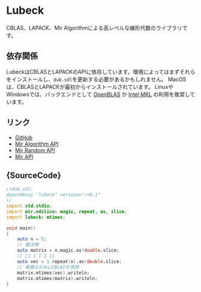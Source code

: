 # Lubeck

CBLAS、LAPACK、Mir Algorithmによる高レベルな線形代数のライブラリです。

## 依存関係
LubeckはCBLASとLAPACKのAPIに依存しています。環境によってはまずそれらをインストールし、`dub.sdl`を更新する必要があるかもしれません。
MacOSは、CBLASとLAPACKが最初からインストールされています。
LinuxやWindowsでは、バックエンドとして [OpenBLAS](http://www.openblas.net) か [Intel MKL](https://software.intel.com/en-us/mkl) の利用を推奨しています。

## リンク

 - [GitHub](https://github.com/kaleidicassociates/lubeck)
 - [Mir Algorithm API](http://docs.algorithm.dlang.io)
 - [Mir Random API](http://docs.algorithm.dlang.io)
 - [Mir API](http://docs.mir.dlang.io)

## {SourceCode}

```d
/+dub.sdl:
dependency "lubeck" version="~>0.1"
+/
import std.stdio;
import mir.ndslice: magic, repeat, as, slice;
import lubeck: mtimes;

void main()
{
    auto n = 5;
    // 魔法陣
    auto matrix = n.magic.as!double.slice;
    // [1 1 1 1 1]
    auto vec = 1.repeat(n).as!double.slice;
    // 乗算のためにCBLASを使用
    matrix.mtimes(vec).writeln;
    matrix.mtimes(matrix).writeln;
}
```
